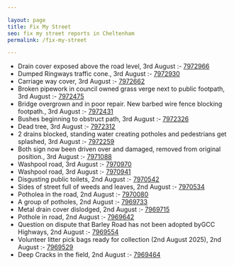 ```yaml
---

layout: page
title: Fix My Street
seo: fix my street reports in Cheltenham
permalink: /fix-my-street

---
```


<!-- fix_marker starts -->

- Drain cover exposed above the road level, 3rd August :- [7972966](https://www.fixmystreet.com/report/7972966)
- Dumped Ringways traffic cone., 3rd August :- [7972930](https://www.fixmystreet.com/report/7972930)
- Carriage way cover, 3rd August :- [7972662](https://www.fixmystreet.com/report/7972662)
- Broken pipework in council owned grass verge next to public footpath, 3rd August :- [7972475](https://www.fixmystreet.com/report/7972475)
- Bridge overgrown and in poor repair. New barbed wire fence blocking footpath., 3rd August :- [7972431](https://www.fixmystreet.com/report/7972431)
- Bushes beginning to obstruct path, 3rd August :- [7972326](https://www.fixmystreet.com/report/7972326)
- Dead tree, 3rd August :- [7972312](https://www.fixmystreet.com/report/7972312)
- 2 drains blocked, standing water creating potholes and pedestrians get splashed, 3rd August :- [7972259](https://www.fixmystreet.com/report/7972259)
- Both sign now been driven over and damaged, removed from original position., 3rd August :- [7971088](https://www.fixmystreet.com/report/7971088)
- Washpool road, 3rd August :- [7970970](https://www.fixmystreet.com/report/7970970)
- Washpool road, 3rd August :- [7970941](https://www.fixmystreet.com/report/7970941)
- Disgusting public toilets, 2nd August :- [7970542](https://www.fixmystreet.com/report/7970542)
- Sides of street full of weeds and leaves, 2nd August :- [7970534](https://www.fixmystreet.com/report/7970534)
- Potholea in the road, 2nd August :- [7970080](https://www.fixmystreet.com/report/7970080)
- A group of potholes, 2nd August :- [7969733](https://www.fixmystreet.com/report/7969733)
- Metal drain cover dislodged, 2nd August :- [7969715](https://www.fixmystreet.com/report/7969715)
- Pothole in road, 2nd August :- [7969642](https://www.fixmystreet.com/report/7969642)
- Question on dispute that Barley Road has not been adopted byGCC Highways, 2nd August :- [7969554](https://www.fixmystreet.com/report/7969554)
- Volunteer litter pick bags ready for collection (2nd August 2025), 2nd August :- [7969529](https://www.fixmystreet.com/report/7969529)
- Deep Cracks in the field, 2nd August :- [7969464](https://www.fixmystreet.com/report/7969464)

<!-- fix_marker ends -->